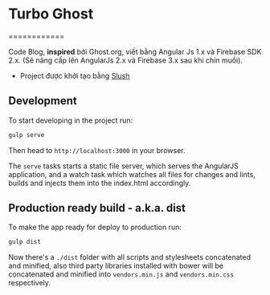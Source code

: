 # Turbo Ghost
============

Code Blog, **inspired** bởi Ghost.org, viết bằng Angular Js 1.x và Firebase SDK 2.x. (Sẽ nâng cấp lên AngularJs 2.x và Firebase 3.x sau khi chín muồi).

- Project được khởi tạo bằng [Slush](http://slushjs.github.io)

## Development

To start developing in the project run:

```bash
gulp serve
```

Then head to `http://localhost:3000` in your browser.

The `serve` tasks starts a static file server, which serves the AngularJS application, and a watch task which watches all files for changes and lints, builds and injects them into the index.html accordingly.

## Production ready build - a.k.a. dist

To make the app ready for deploy to production run:

```bash
gulp dist
```

Now there's a `./dist` folder with all scripts and stylesheets concatenated and minified, also third party libraries installed with bower will be concatenated and minified into `vendors.min.js` and `vendors.min.css` respectively.

